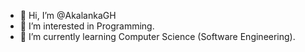 - 👋 Hi, I’m @AkalankaGH
- 👀 I’m interested in Programming.
- 🌱 I’m currently learning Computer Science (Software Engineering).

<!---
AkalankaGH/AkalankaGH is a ✨ special ✨ repository because its `README.md` (this file) appears on your GitHub profile.
You can click the Preview link to take a look at your changes.
--->
